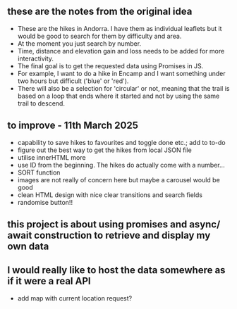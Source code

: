 ## these are the notes from the original idea

- These are the hikes in Andorra. I have them as individual leaflets but it would be good to search for them by difficulty and area.
- At the moment you just search by number.
- Time, distance and elevation gain and loss needs to be added for more interactivity.
- The final goal is to get the requested data using Promises in JS.
- For example, I want to do a hike in Encamp and I want something under two hours but difficult ('blue' or 'red').
- There will also be a selection for 'circular' or not, meaning that the trail is based on a loop that ends where it started and not by using the same trail to descend.

## to improve - 11th March 2025

- capability to save hikes to favourites and toggle done etc.; add to to-do
- figure out the best way to get the hikes from local JSON file
- utilise innerHTML more
- use ID from the beginning. The hikes do actually come with a number...
- SORT function
- images are not really of concern here but maybe a carousel would be good
- clean HTML design with nice clear transitions and search fields
- randomise button!!

## this project is about using promises and async/ await construction to retrieve and display my own data

## I would really like to host the data somewhere as if it were a real API

- add map with current location request?
